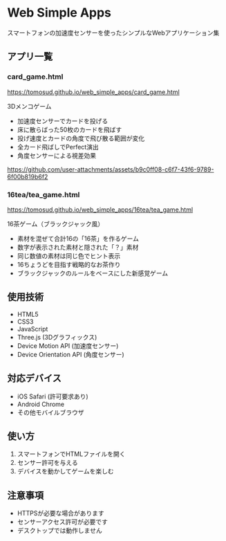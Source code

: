 # Web Simple Apps

スマートフォンの加速度センサーを使ったシンプルなWebアプリケーション集

## アプリ一覧

### card_game.html

https://tomosud.github.io/web_simple_apps/card_game.html

3Dメンコゲーム
- 加速度センサーでカードを投げる
- 床に散らばった50枚のカードを飛ばす
- 投げ速度とカードの角度で飛び散る範囲が変化
- 全カード飛ばしでPerfect演出
- 角度センサーによる視差効果
  
https://github.com/user-attachments/assets/b9c0ff08-c6f7-43f6-9789-6f00b819b6f2

### 16tea/tea_game.html

https://tomosud.github.io/web_simple_apps/16tea/tea_game.html

16茶ゲーム（ブラックジャック風）
- 素材を混ぜて合計16の「16茶」を作るゲーム
- 数字が表示された素材と隠された「？」素材
- 同じ数値の素材は同じ色でヒント表示
- 16ちょうどを目指す戦略的なお茶作り
- ブラックジャックのルールをベースにした新感覚ゲーム

## 使用技術
- HTML5
- CSS3
- JavaScript
- Three.js (3Dグラフィックス)
- Device Motion API (加速度センサー)
- Device Orientation API (角度センサー)

## 対応デバイス
- iOS Safari (許可要求あり)
- Android Chrome
- その他モバイルブラウザ

## 使い方
1. スマートフォンでHTMLファイルを開く
2. センサー許可を与える
3. デバイスを動かしてゲームを楽しむ

## 注意事項
- HTTPSが必要な場合があります
- センサーアクセス許可が必要です
- デスクトップでは動作しません
